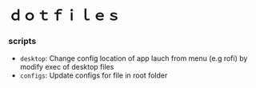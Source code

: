 # ｄｏｔｆｉｌｅｓ

### scripts
- `desktop`: Change config location of app lauch from menu (e.g rofi) by modify exec of desktop files
- `configs`: Update configs for file in root folder
